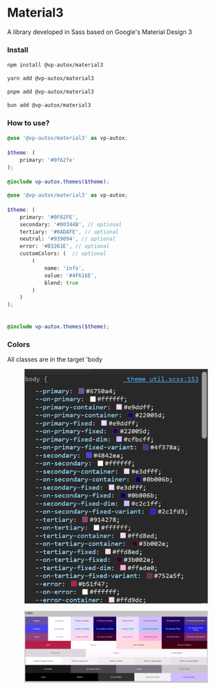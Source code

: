 # Material3

A library developed in Sass based on Google's Material Design 3

### Install

```sh
npm install @vp-autox/material3
```

```sh
yarn add @vp-autox/material3
```

```bash
pnpm add @vp-autox/material3
```

```bash
bun add @vp-autox/material3
```

### How to use?

```scss
@use '@vp-autox/material3' as vp-autox;

$theme: (
    primary: '#0f62fe'
);

@include vp-autox.themes($theme);
```

```scss
@use '@vp-autox/material3' as vp-autox;

$theme: (
    primary: '#0F62FE',
    secondary: '#00344B', // optional
    tertiary: '#0ADAFE', // optional
    neutral: '#939094', // optional
    error: '#B3261E', // optional
    customColors: (  // optional
        (
            name: 'info',
            value: '#4F616E',
            blend: true
        )
    )
);


@include vp-autox.themes($theme);
```

### Colors

All classes are in the target 'body

<figure><img src="../../.gitbook/assets/image (1).png" alt=""><figcaption></figcaption></figure>

<figure><img src="../../.gitbook/assets/image.png" alt=""><figcaption></figcaption></figure>

